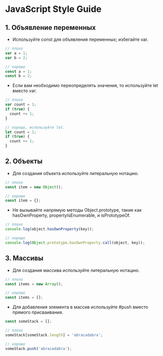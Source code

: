 # JavaScript Style Guide
## 1. Объявление переменных
- Используйте const для объявления переменных; избегайте var.
``` js
// плохо
var a = 1;
var b = 2;

// хорошо
const a = 1;
const b = 2;
```
- Если вам необходимо переопределять значения, то используйте let вместо var.
``` js
// плохо
var count = 1;
if (true) {
  count += 1;
}

// хорошо, используйте let.
let count = 1;
if (true) {
  count += 1;
}
```
## 2. Объекты
- Для создания объекта используйте литеральную нотацию.
``` js
// плохо
const item = new Object();

// хорошо
const item = {};
```
- Не вызывайте напрямую методы Object.prototype, такие как hasOwnProperty, propertyIsEnumerable, и isPrototypeOf.
``` js
// плохо
console.log(object.hasOwnProperty(key));

// хорошо
console.log(Object.prototype.hasOwnProperty.call(object, key));
```
## 3. Массивы
- Для создания массива используйте литеральную нотацию.
``` js
// плохо
const items = new Array();

// хорошо
const items = [];
```
- Для добавления элемента в массив используйте #push вместо прямого присваивания.
``` js
const someStack = [];

// плохо
someStack[someStack.length] = 'abracadabra';

// хорошо
someStack.push('abracadabra');
```
